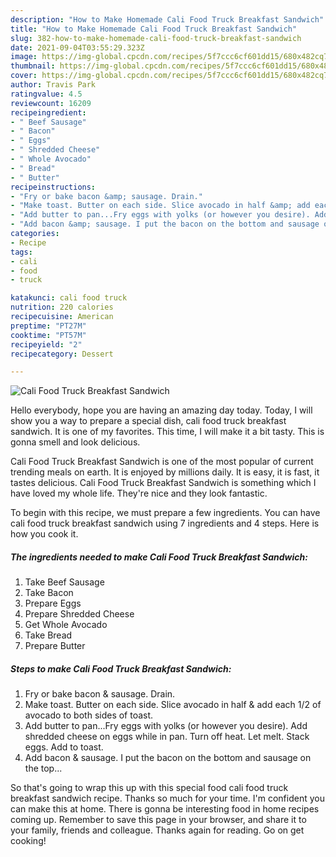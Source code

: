 ```yaml
---
description: "How to Make Homemade Cali Food Truck Breakfast Sandwich"
title: "How to Make Homemade Cali Food Truck Breakfast Sandwich"
slug: 382-how-to-make-homemade-cali-food-truck-breakfast-sandwich
date: 2021-09-04T03:55:29.323Z
image: https://img-global.cpcdn.com/recipes/5f7ccc6cf601dd15/680x482cq70/cali-food-truck-breakfast-sandwich-recipe-main-photo.jpg
thumbnail: https://img-global.cpcdn.com/recipes/5f7ccc6cf601dd15/680x482cq70/cali-food-truck-breakfast-sandwich-recipe-main-photo.jpg
cover: https://img-global.cpcdn.com/recipes/5f7ccc6cf601dd15/680x482cq70/cali-food-truck-breakfast-sandwich-recipe-main-photo.jpg
author: Travis Park
ratingvalue: 4.5
reviewcount: 16209
recipeingredient:
- " Beef Sausage"
- " Bacon"
- " Eggs"
- " Shredded Cheese"
- " Whole Avocado"
- " Bread"
- " Butter"
recipeinstructions:
- "Fry or bake bacon &amp; sausage. Drain."
- "Make toast. Butter on each side. Slice avocado in half &amp; add each 1/2 of avocado to both sides of toast."
- "Add butter to pan...Fry eggs with yolks (or however you desire). Add shredded cheese on eggs while in pan. Turn off heat. Let melt. Stack eggs. Add to toast."
- "Add bacon &amp; sausage. I put the bacon on the bottom and sausage on the top..."
categories:
- Recipe
tags:
- cali
- food
- truck

katakunci: cali food truck 
nutrition: 220 calories
recipecuisine: American
preptime: "PT27M"
cooktime: "PT57M"
recipeyield: "2"
recipecategory: Dessert

---
```



![Cali Food Truck Breakfast Sandwich](https://img-global.cpcdn.com/recipes/5f7ccc6cf601dd15/680x482cq70/cali-food-truck-breakfast-sandwich-recipe-main-photo.jpg)

Hello everybody, hope you are having an amazing day today. Today, I will show you a way to prepare a special dish, cali food truck breakfast sandwich. It is one of my favorites. This time, I will make it a bit tasty. This is gonna smell and look delicious.

Cali Food Truck Breakfast Sandwich is one of the most popular of current trending meals on earth. It is enjoyed by millions daily. It is easy, it is fast, it tastes delicious. Cali Food Truck Breakfast Sandwich is something which I have loved my whole life. They're nice and they look fantastic.




To begin with this recipe, we must prepare a few ingredients. You can have cali food truck breakfast sandwich using 7 ingredients and 4 steps. Here is how you cook it.

<!--inarticleads1-->

##### The ingredients needed to make Cali Food Truck Breakfast Sandwich:

1. Take  Beef Sausage
1. Take  Bacon
1. Prepare  Eggs
1. Prepare  Shredded Cheese
1. Get  Whole Avocado
1. Take  Bread
1. Prepare  Butter




<!--inarticleads2-->

##### Steps to make Cali Food Truck Breakfast Sandwich:

1. Fry or bake bacon &amp; sausage. Drain.
1. Make toast. Butter on each side. Slice avocado in half &amp; add each 1/2 of avocado to both sides of toast.
1. Add butter to pan...Fry eggs with yolks (or however you desire). Add shredded cheese on eggs while in pan. Turn off heat. Let melt. Stack eggs. Add to toast.
1. Add bacon &amp; sausage. I put the bacon on the bottom and sausage on the top...




So that's going to wrap this up with this special food cali food truck breakfast sandwich recipe. Thanks so much for your time. I'm confident you can make this at home. There is gonna be interesting food in home recipes coming up. Remember to save this page in your browser, and share it to your family, friends and colleague. Thanks again for reading. Go on get cooking!
